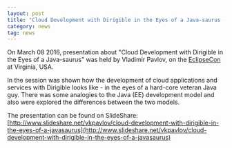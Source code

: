 ```yaml
---
layout: post
title: "Cloud Development with Dirigible in the Eyes of a Java-saurus - Presentation"
category: news
tag: news
---
```


On March 08 2016, presentation about "Cloud Development with Dirigible in the Eyes of a Java-saurus" was held by Vladimir Pavlov, on the [EclipseCon](https://www.eclipsecon.org/na2016/session/cloud-development-dirigible-eyes-java-saurus) at Virginia, USA.

In the session was shown how the development of cloud applications and services with Dirigible looks like - in the eyes of a hard-core veteran Java guy. There was some analogies to the Java (EE) development model and also were explored the differences between the two models.

The presentation can be found on SlideShare: [http://www.slideshare.net/vkpavlov/cloud-development-with-dirigible-in-the-eyes-of-a-javasaurus](http://www.slideshare.net/vkpavlov/cloud-development-with-dirigible-in-the-eyes-of-a-javasaurus)